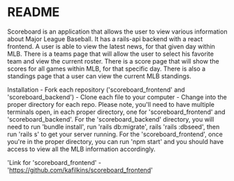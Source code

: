 # README

Scoreboard is an application that allows the user to view various information about Major League Baseball. It has a rails-api backend with a react frontend. A user is able to view the latest news, for that given day within MLB. There is a teams page that will allow the user to select his favorite team and view the current roster. There is a score page that will show the scores for all games within MLB, for that specific day. There is also a standings page that a user can view the current MLB standings.  

Installation - Fork each repository ('scoreboard_frontend' and 'scoreboard_backend') - Clone each file to your computer - Change into the proper directory for each repo. Please note, you'll need to have multiple terminals open, in each proper directory, one for 'scoreboard_frontend' and 'scoreboard_backend'. For the 'scoreboard_backend' directory, you will need to run 'bundle install', run 'rails db:migrate', rails 'rails :dbseed', then run 'rails s' to get your server running. For the 'scoreboard_frontend', once you're in the proper directory, you can run 'npm start' and you should have access to view all the MLB information accordingly. 

'Link for 'scoreboard_frontend' - 'https://github.com/kafilkins/scoreboard_frontend'